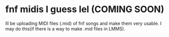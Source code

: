# fnf midis I guess lel (COMING SOON)

Ill be uploading MIDI files (.mid) of fnf songs and make them very usable. I may do this(if there is a way to make .mid files in LMMS).
